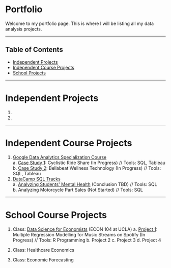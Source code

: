 # Portfolio

Welcome to my portfolio page. This is where I will be listing all my data analysis projects.

***

## Table of Contents
- [Independent Projects](#independent-projects)
- [Independent Course Projects](#independent-course-projects)
- [School Projects](#school-projects)

***

# Independent Projects

1. 
2. 

***


# Independent Course Projects

1. [Google Data Analytics Specialization Course](https://github.com/kivatmojo/google_data_analytics#google-data-analytics-specialization)  
   a. [Case Study 1](https://github.com/kivatmojo/google_data_analytics/blob/main/cyclistic_ride_share/README.md): Cyclistic Ride Share (In Progress) // Tools: SQL, Tableau  
   b. [Case Study 2](https://github.com/kivatmojo/google_data_analytics/blob/main/bellabeat_wellness/README.md): Bellabeat Wellness Technology (In Progress) // Tools: SQL, Tableau
3. [DataCamp SQL Tracks](https://github.com/kivatmojo/datacamp_sql/tree/main#datacamp-sql-tracks)  
   a. [Analyzing Students' Mental Health](https://github.com/kivatmojo/datacamp_sql/blob/main/student_mental_health/README.md#analyzing-students-mental-health) (Conclusion TBD) // Tools: SQL  
   b. Analyzing Motorcycle Part Sales (Not Started) // Tools: SQL

***

# School Course Projects

1. Class: [Data Science for Economists](https://github.com/kivatmojo/econ_104) (ECON 104 at UCLA)
   a. [Project 1](https://github.com/kivatmojo/econ_104/blob/main/Project_1/README.md): Multiple Regression Modelling for Music Streams on Spotify (In Progress) // Tools: R Programming
   b. Project 2
   c. Project 3
   d. Project 4

2. Class: Healthcare Economics
3. Class: Economic Forecasting
